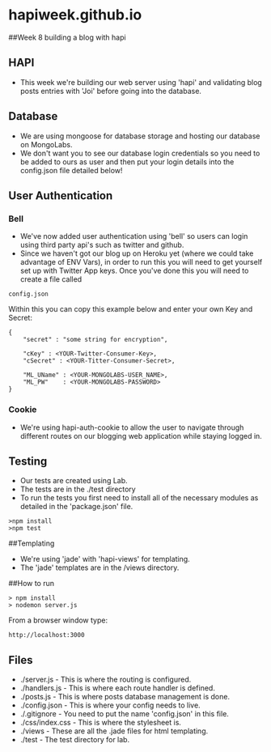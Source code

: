 # hapiweek.github.io

##Week 8 building a blog with hapi

## HAPI
- This week we're building our web server using 'hapi' and validating blog posts entries with 'Joi' before going into the database.

## Database
- We are using mongoose for database storage and hosting our database on MongoLabs.
- We don't want you to see our database login credentials so you need to be added to ours as user and then put your login details into the config.json file detailed below!

## User Authentication
### Bell
- We've now added user authentication using 'bell' so users can login using third party api's such as twitter and github. 
- Since we haven't got our blog up on Heroku yet (where we could take advantage of ENV Vars), in order to run this you will need to get yourself set up with Twitter App keys.  Once you've done this you will need to create a file called 

```
config.json
```
Within this you can copy this example below and enter your own Key and Secret:
```
{
	"secret" : "some string for encryption",
	
	"cKey" : <YOUR-Twitter-Consumer-Key>,
	"cSecret" : <YOUR-Titter-Consumer-Secret>,
	
	"ML_UName" : <YOUR-MONGOLABS-USER_NAME>,
	"ML_PW"    : <YOUR-MONGOLABS-PASSWORD>
}
```

### Cookie
- We're using hapi-auth-cookie to allow the user to navigate through different routes on our blogging web application while staying logged in.

## Testing
- Our tests are created using Lab.
- The tests are in the ./test directory 
- To run the tests you first need to install all of the necessary modules as detailed in the 'package.json' file.

```
>npm install
>npm test
```

##Templating

- We're using 'jade' with 'hapi-views' for templating. 
- The 'jade' templates are in the /views directory.

##How to run 

```
> npm install
> nodemon server.js
```
From a browser window type:
```
http://localhost:3000
```

## Files

- ./server.js - This is where the routing is configured.
- ./handlers.js - This is where each route handler is defined.
- ./posts.js - This is where posts database management is done.
- ./config.json - This is where your config needs to live.
- ./.gitignore - You need to put the name 'config.json' in this file.
- ./css/index.css - This is where the stylesheet is.
- ./views - These are all the .jade files for html templating.
- ./test - The test directory for lab.
